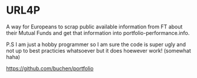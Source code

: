 # URL4P
A way for Europeans to scrap public available information from FT about their Mutual Funds and get that information into portfolio-performance.info. 

P.S I am just a hobby programmer so I am sure the code is super ugly and not up to best practicies whatsoever but it does hoewever work! (somewhat haha) 

https://github.com/buchen/portfolio
